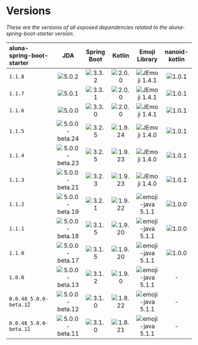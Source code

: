 # Versions

*These are the versions of all exposed dependencies related to the aluna-spring-boot-starter version.*

| aluna-spring-boot-starter |                                          JDA                                          |                                Spring Boot                                 |                                    Kotlin                                    |                                           Emoji Library                                           |                               nanoid-kotlin                                |
|:--------------------------|:-------------------------------------------------------------------------------------:|:--------------------------------------------------------------------------:|:----------------------------------------------------------------------------:|:-------------------------------------------------------------------------------------------------:|:--------------------------------------------------------------------------:|
| `1.1.8`                   |      <img src="https://img.shields.io/badge/5.0.2-brightgreen.svg" alt="5.0.2">       | <img src="https://img.shields.io/badge/3.3.2-brightgreen.svg" alt="3.3.2"> |  <img src="https://img.shields.io/badge/2.0.0-brightgreen.svg" alt="2.0.0">  |     <img src="https://img.shields.io/badge/JEmoji-1.4.1-brightgreen.svg" alt="JEmoji 1.4.1">      | <img src="https://img.shields.io/badge/1.0.1-brightgreen.svg" alt="1.0.1"> |
| `1.1.7`                   |      <img src="https://img.shields.io/badge/5.0.1-brightgreen.svg" alt="5.0.1">       | <img src="https://img.shields.io/badge/3.3.1-brightgreen.svg" alt="3.3.1"> |  <img src="https://img.shields.io/badge/2.0.0-brightgreen.svg" alt="2.0.0">  |     <img src="https://img.shields.io/badge/JEmoji-1.4.1-brightgreen.svg" alt="JEmoji 1.4.1">      | <img src="https://img.shields.io/badge/1.0.1-brightgreen.svg" alt="1.0.1"> |
| `1.1.6`                   |      <img src="https://img.shields.io/badge/5.0.0-brightgreen.svg" alt="5.0.0">       | <img src="https://img.shields.io/badge/3.3.0-brightgreen.svg" alt="3.3.0"> |  <img src="https://img.shields.io/badge/2.0.0-brightgreen.svg" alt="2.0.0">  |     <img src="https://img.shields.io/badge/JEmoji-1.4.1-brightgreen.svg" alt="JEmoji 1.4.1">      | <img src="https://img.shields.io/badge/1.0.1-brightgreen.svg" alt="1.0.1"> |
| `1.1.5`                   | <img src="https://img.shields.io/badge/5.0.0-beta.24-yellow.svg" alt="5.0.0-beta.24"> | <img src="https://img.shields.io/badge/3.2.5-brightgreen.svg" alt="3.2.5"> | <img src="https://img.shields.io/badge/1.9.24-brightgreen.svg" alt="1.9.24"> |     <img src="https://img.shields.io/badge/JEmoji-1.4.0-brightgreen.svg" alt="JEmoji 1.4.0">      | <img src="https://img.shields.io/badge/1.0.1-brightgreen.svg" alt="1.0.1"> |
| `1.1.4`                   | <img src="https://img.shields.io/badge/5.0.0-beta.23-yellow.svg" alt="5.0.0-beta.23"> | <img src="https://img.shields.io/badge/3.2.5-brightgreen.svg" alt="3.2.5"> | <img src="https://img.shields.io/badge/1.9.23-brightgreen.svg" alt="1.9.23"> |     <img src="https://img.shields.io/badge/JEmoji-1.4.0-brightgreen.svg" alt="JEmoji 1.4.0">      | <img src="https://img.shields.io/badge/1.0.1-brightgreen.svg" alt="1.0.1"> |
| `1.1.3`                   | <img src="https://img.shields.io/badge/5.0.0-beta.21-yellow.svg" alt="5.0.0-beta.21"> | <img src="https://img.shields.io/badge/3.2.3-brightgreen.svg" alt="3.2.3"> | <img src="https://img.shields.io/badge/1.9.23-brightgreen.svg" alt="1.9.23"> |     <img src="https://img.shields.io/badge/JEmoji-1.4.0-brightgreen.svg" alt="JEmoji 1.4.0">      | <img src="https://img.shields.io/badge/1.0.1-brightgreen.svg" alt="1.0.1"> |
| `1.1.2`                   | <img src="https://img.shields.io/badge/5.0.0-beta.19-yellow.svg" alt="5.0.0-beta.19"> | <img src="https://img.shields.io/badge/3.2.1-brightgreen.svg" alt="3.2.1"> | <img src="https://img.shields.io/badge/1.9.22-brightgreen.svg" alt="1.9.22"> | <img src="https://img.shields.io/badge/emoji--java-5.1.1-brightgreen.svg" alt="emoji-java 5.1.1"> | <img src="https://img.shields.io/badge/1.0.0-brightgreen.svg" alt="1.0.0"> |
| `1.1.1`                   | <img src="https://img.shields.io/badge/5.0.0-beta.18-yellow.svg" alt="5.0.0-beta.18"> | <img src="https://img.shields.io/badge/3.1.5-brightgreen.svg" alt="3.1.5"> | <img src="https://img.shields.io/badge/1.9.20-brightgreen.svg" alt="1.9.20"> | <img src="https://img.shields.io/badge/emoji--java-5.1.1-brightgreen.svg" alt="emoji-java 5.1.1"> | <img src="https://img.shields.io/badge/1.0.0-brightgreen.svg" alt="1.0.0"> |
| `1.1.0`                   | <img src="https://img.shields.io/badge/5.0.0-beta.17-yellow.svg" alt="5.0.0-beta.17"> | <img src="https://img.shields.io/badge/3.1.5-brightgreen.svg" alt="3.1.5"> | <img src="https://img.shields.io/badge/1.9.20-brightgreen.svg" alt="1.9.20"> | <img src="https://img.shields.io/badge/emoji--java-5.1.1-brightgreen.svg" alt="emoji-java 5.1.1"> | <img src="https://img.shields.io/badge/1.0.0-brightgreen.svg" alt="1.0.0"> |
| `1.0.0`                   | <img src="https://img.shields.io/badge/5.0.0-beta.13-yellow.svg" alt="5.0.0-beta.13"> | <img src="https://img.shields.io/badge/3.1.2-brightgreen.svg" alt="3.1.2"> |  <img src="https://img.shields.io/badge/1.9.0-brightgreen.svg" alt="1.9.0">  | <img src="https://img.shields.io/badge/emoji--java-5.1.1-brightgreen.svg" alt="emoji-java 5.1.1"> |                                     -                                      |
| `0.0.48_5.0.0-beta.12`    | <img src="https://img.shields.io/badge/5.0.0-beta.12-yellow.svg" alt="5.0.0-beta.12"> | <img src="https://img.shields.io/badge/3.1.0-brightgreen.svg" alt="3.1.0"> | <img src="https://img.shields.io/badge/1.8.22-brightgreen.svg" alt="1.8.22"> | <img src="https://img.shields.io/badge/emoji--java-5.1.1-brightgreen.svg" alt="emoji-java 5.1.1"> |                                     -                                      |
| `0.0.48_5.0.0-beta.11`    | <img src="https://img.shields.io/badge/5.0.0-beta.11-yellow.svg" alt="5.0.0-beta.11"> | <img src="https://img.shields.io/badge/3.1.0-brightgreen.svg" alt="3.1.0"> | <img src="https://img.shields.io/badge/1.8.22-brightgreen.svg" alt="1.8.21"> | <img src="https://img.shields.io/badge/emoji--java-5.1.1-brightgreen.svg" alt="emoji-java 5.1.1"> |                                     -                                      |
